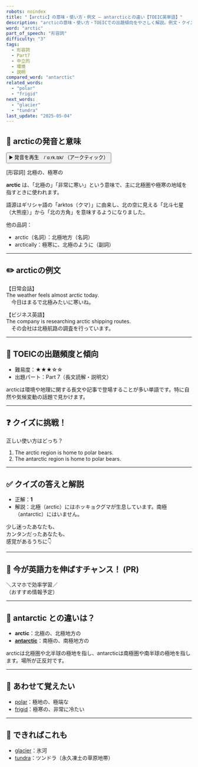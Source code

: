 ```yaml
---
robots: noindex
title: "【arctic】の意味・使い方・例文 ― antarcticとの違い【TOEIC英単語】"
description: "arcticの意味・使い方・TOEICでの出題傾向をやさしく解説。例文・クイズ付きでantarcticとの違いもわかりやすく学べます。"
word: "arctic"
part_of_speech: "形容詞"
difficulty: "3"
tags:
  - 形容詞
  - Part7
  - 中立的
  - 環境
  - 説明
compared_word: "antarctic"
related_words:
  - "polar"
  - "frigid"
next_words:
  - "glacier"
  - "tundra"
last_update: "2025-05-04"
---
```


## 🔰 arcticの発音と意味

<button class="play-audio" onclick="playTTS('arctic')">
  <span class="play-audio-main">
    ▶️ 発音を再生　/ˈɑːrk.tɪk/
  </span>
  <span class="play-audio-sub">
    （アークティック）
  </span>
</button>

[形容詞] 北極の、極寒の

**arctic** は、「北極の」「非常に寒い」という意味で、主に北極圏や極寒の地域を指すときに使われます。

語源はギリシャ語の「arktos（クマ）」に由来し、北の空に見える「北斗七星（大熊座）」から「北の方角」を意味するようになりました。

他の品詞：  
- arctic（名詞）：北極地方（名詞）
- arctically：極寒に、北極のように（副詞）

---

## ✏️ arcticの例文

【日常会話】  
The weather feels almost arctic today.  
　今日はまるで北極みたいに寒いね。

【ビジネス英語】  
The company is researching arctic shipping routes.  
　その会社は北極航路の調査を行っています。

---

## 🎯 TOEICの出題頻度と傾向

- 難易度：★★★☆☆
- 出題パート：Part 7（長文読解・説明文）

arcticは環境や地理に関する長文や記事で登場することが多い単語です。特に自然や気候変動の話題で見かけます。

---

## ❓ クイズに挑戦！

正しい使い方はどっち？

1. The arctic region is home to polar bears.  
2. The antarctic region is home to polar bears.

---

## ✅ クイズの答えと解説

- 正解：**1**
- 解説：北極（arctic）にはホッキョクグマが生息しています。南極（antarctic）にはいません。

少し迷ったあなたも、  
カンタンだったあなたも、  
感覚があるうちに👇️

---

## 🚀 今が英語力を伸ばすチャンス！ (PR)

<div class="info-center">
＼スマホで効率学習／<br>  
（おすすめ情報予定）
</div>

---

## 🤔  antarctic との違いは？

- **arctic**：北極の、北極地方の
- **[antarctic](/word/antarctic)**：南極の、南極地方の

arcticは北極圏や北半球の極地を指し、antarcticは南極圏や南半球の極地を指します。場所が正反対です。

---

## 🧩 あわせて覚えたい

- [polar](/word/polar)：極地の、極端な
- [frigid](/word/frigid)：極寒の、非常に冷たい

---

## 📖 できればこれも

- [glacier](/word/glacier)：氷河
- [tundra](/word/tundra)：ツンドラ（永久凍土の草原地帯）

<!-- cvid: aid25_bid05 -->
